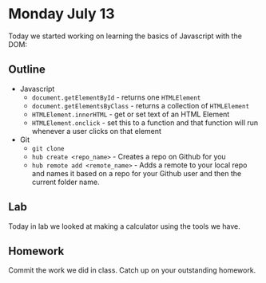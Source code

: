 # Monday July 13

Today we started working on learning the basics of Javascript with the DOM:

## Outline

* Javascript
    - `document.getElementById` - returns one `HTMLElement`
    - `document.getElementsByClass` - returns a collection of `HTMLElement`
    - `HTMLElement.innerHTML` - get or set text of an HTML Element
    - `HTMLElement.onclick` - set this to a function and that function will run whenever a user clicks on that element
* Git
    - `git clone`
    - `hub create <repo_name>` - Creates a repo on Github for you
    - `hub remote add <remote_name>` - Adds a remote to your local repo and names it based on a repo for your Github user and then the current folder name.


## Lab

Today in lab we looked at making a calculator using the tools we have.

## Homework

Commit the work we did in class.
Catch up on your outstanding homework.
